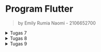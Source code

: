 # Program Flutter

> by Emily Rumia Naomi - 2106652700

<details>
<summary>Tugas 7</summary>

## Tugas 7: *"counter_7"*  

## 💡 Jelaskan apa yang dimaksud dengan stateless widget dan stateful widget dan jelaskan perbedaan dari keduanya.
Stateless Widget adalah widget statis dimana seluruh konfigurasi yang dimuat didalamnya telah diinisiasi sejak awal. Widget ini tidak dapat diubah dan tidak akan pernah berubah. Contoh stateless widget adalah Icon, IconButton, dan Text.

Stateful Widget adalah  sifatnya adalah dinamis, sehingga widget ini dapat diperbaharui kapanpun dibutuhkan berdasarkan user actions atau ketika terjadinya perubahan data. Stateful widget dapat mengubah atau mengupdate tampilan, menambah widget laiinya, mengubah nilai variabel, icon, warna dan masih banyak lagi. Contoh stateful widget adalah Checkbox,  Radio, Form, dan TextField.

## 💡 Sebutkan widget apa saja yang kamu pakai di proyek kali ini dan jelaskan fungsinya.
1. `AppBar`, salah satu bagian yang umumnya digunakan pada sebuah aplikasi sebagai menu petunjuk untuk memudahkan pengguna aplikasi. Menyediakan Properti `title` untuk judul
2. `Center`, memposisikan widget child di tengah
3. `Column`, memposisikan widget children secara vertikal
4. `FloatingActionButton`, seperti button yang ketika di click menjalan suatu fungsi
5. `Text`, menampilkan sebuah string 
6. `Positioned`, mengatur posisi child widget 
7. `Stack`, menampilkan widget child secara bertumpuk 
8. `Visibility`, mengatur visibility widget child
9. `Icon`, graphical icon widget

## 💡 Apa fungsi dari setState()? Jelaskan variabel apa saja yang dapat terdampak dengan fungsi tersebut.
setState() memberitahu flutter framework bahwa ada yang berubah pada State, setelah itu akan melakukan build ulang untuk merubah value pada variabel tersebut. Fungsi ini merencanakan suatu pembaruan ke suatu state objek komponen. Ketika state berubah, komponen merespons dengan me-render ulang. 

Variabel yang terdampak dengan fungsi tersebut dalah variabel yang berubah jika fungsi tersebut dijalankan/dipanggil. Pada tugas ini, variabel _counter yang terdampak yaitu bertambah satu satuan saat fungsi _incrementCounter() dipanggil dan berkurang satu satuan jika _counter lebih dari 0 saat fungsi _decrementCounter() dipanggil.

## 💡 Jelaskan perbedaan antara const dengan final.
Final (variabel yang menggunakan keyword final) diinialisasi pada saat pertama kali digunakan dan hanya disetel sekali. Dengan kata lain nilai final akan diketahui pada saat run-time. final dapat digunakan untuk deklarasi variabel immutable yang `nilainya sudah ataupun belum diketahui pada saat waktu kompilasi berjalan`.

Const dapat digunakan untuk deklarasi variabel immutable yang `nilainya bersifat konstan dan harus sudah diketahui pada saat waktu kompilasi (Compile time) berjalan`, artinya adalah nilai dari variabel tersebut harus sudah di berikan value secara langsung.

## 💡 Jelaskan bagaimana cara kamu mengimplementasikan checklist di atas.
- [x] Membuat sebuah program Flutter baru dengan nama counter_7.<br>
-> Generate proyek Flutter dan masuk ke dalam direktori proyek.<br>
   ```shell
   flutter create counter_7
   cd counter_7
   ```
  -> Jalankan proyek melalui Terminal atau Command Prompt.
     ```shell
     flutter run
     ```
- [x] Mengubah tampilan program menjadi seperti berikut.<br>
  -> Buka file lib/main.dart dengan IDE dan menambahkan kode berikut untuk membuat dua button `-` di bottom-left dan `+` di bottom-right:
   ```shell
   floatingActionButtonLocation: FloatingActionButtonLocation.centerFloat,
   floatingActionButton: Stack(
          fit: StackFit.expand,
          children: [
            Positioned(
              left: 30,
              bottom: 20,
              child: FloatingActionButton(
                tooltip: 'Decrement',
                onPressed: () {},
                child: const Icon(
                  Icons.remove,
                  size: 40,
                ),
              ),
            ),
            Positioned(
              bottom: 20,
              right: 30,
              child: FloatingActionButton(
                tooltip: 'Increment',
                onPressed: () {},
                child: const Icon(
                  Icons.add,
                  size: 40,
                ),
              ),
            ),
          ],
        )
   ```
- [x] Mengimplementasikan logika berikut pada program.
  - [x] Tombol + menambahkan angka sebanyak satu satuan. <br>
  -> Membuat fungsi untuk melakukan logika increment:
    ```shell
    void _incrementCounter() {
      setState(() {
        _counter++;
      });
    }
    ```
    -> Menambahkan kode berikut pada button `+` untuk menjalankan fungsi tersebut ketika di pencet:
    ```shell
    onPressed: _incrementCounter,
    ```
  - [x] Tombol - mengurangi angka sebanyak satu satuan. <br>
  -> Membuat fungsi untuk melakukan logika decrement:
    ```shell
    void _decrementCounter() {
      setState(() {
        _counter--;
      });
    }
    ```
    -> Menambahkan kode berikut pada button `-` untuk menjalankan fungsi tersebut ketika di pencet:
    ```shell
    onPressed: _decrementCounter,
    ```
  - [x] Apabila counter bernilai 0, maka tombol - tidak memiliki efek apapun pada counter.<br>
  -> Menambahkan kodisi if pada fungsi logika decrement, sehingga kode menjadi berikut:
    ```shell
    void _decrementCounter() {
      setState(() {
        if (_counter > 0) {
          _counter--;
        }
      });
    }
    ```
  - [x] Apabila counter bernilai ganjil, maka teks indikator berubah menjadi "GANJIL" dengan warna biru.<br>
  -> Pada class `Widget` tambahkan variabel bool untuk membedakan apakah counter ganjil atau genap
     ```shell
     bool check = _counter % 2 == 0;
     ``` 
    -> Menambahkan kodisi jika check = true, maka counter genap sehingga Text menjadi sebagai berikut:
       ```shell
       check
       ? const Text(
         'GENAP',
          style: TextStyle(color: Colors.red),
       )
      : (kondisi false)
      ```
  - [x] Apabila counter bernilai genap, maka teks indikator berubah menjadi "GENAP" dengan warna merah.<br>
  -> Lengkapi kode untuk handle kondisi jika check = false, maka counter ganjil sehingga Text menjadi sebagai berikut:
     ```shell
     ... (kondisi true) ...
     : const Text(
      'GANJIL',
       style: TextStyle(color: Colors.blue),
     ),
     ```
  - [x] Angka 0 dianggap sebagai angka genap.<br>
  -> `_counter % 2 == 0` sudah memastikan bahwa 0 dianggap sebagai angka genap

</details>

<details>
<summary>Tugas 8</summary>

## Tugas 8: *" budget tracking app"*  

## 💡 Jelaskan perbedaan Navigator.push dan Navigator.pushReplacement.
`Navigator.push` adalah metode yang menampilkan halaman baru di atas halaman sebelumnya (ditimpa). Berbeda dengan `Navigator.pushReplacement` yang mengantikan halaman sebelumnya dengan halaman baru. 

## 💡 Sebutkan widget apa saja yang kamu pakai di proyek kali ini dan jelaskan fungsinya.
1. `AppBar`, salah satu bagian yang umumnya digunakan pada sebuah aplikasi sebagai menu petunjuk untuk memudahkan pengguna aplikasi. Menyediakan Properti `title` untuk judul
2. `Center`, memposisikan widget child di tengah
3. `Column`, memposisikan widget children secara vertikal
4. `Drawer`, panel untuk navigasi
5. `Text`, menampilkan sebuah string 
6. `TextFormField`, input form berupa string
7. `Stack`, menampilkan widget child secara bertumpuk 
8. `Form`, membuat form
9. `Icon`, graphical icon widget
10. `IconButton`, membuat button dengan bentuk sebuah icon
11. `DropdownButton`, input dengan pilihan
12. `Expanded`, mengisi widget child di space yang masih kosong
13. `TextButton`, button dengan sebuah tulisan
14. `Card`, membuat layout card

## 💡 Sebutkan jenis-jenis event yang ada pada Flutter
1. onPressed(), execute suatu fungsi ketika mengklik sebuah button
2. onTap(), execute suatu fungsi ketika mengklik sebuah widget satu kali
3. onChanged(), execute suatu fungsi ketika merubah suatu value pada sebuah widget
4. onSaved(), execute suatu fungsi ketika menyimpan sebuah form

## 💡 Jelaskan bagaimana cara kerja Navigator dalam "mengganti" halaman dari aplikasi Flutter.
Logic navigasi pada flutter bekerja seperti sebuah stack. Stack tersebut juga menyimpan data, bedanya data yang disimpan berupa halaman. Data pada top of stack adalah halaman yang muncul kepada pengguna. Metode push akan menjalankan logic mengganti halaman dengan menambahkan halaman baru pada top of stack sehingga halaman sebelumnya ditimpa (Navigator.push) atau digantikan (Navigator.pushReplacement) dan halaman baru tersebut yang muncul di layar pengguna. Metode pop kebalikannya akan top of stack dan menampilkan halaman sebelumnya kepada pengguna.

## 💡 Jelaskan bagaimana cara kamu mengimplementasikan checklist di atas.
- Membuka folder aplikasi flutter `counter_7` pada tugas 7
- Membuat file `drawer.dart` untuk membuat widget drawer sebagai navigasi antar halaman program counter, tambah budget, dan data budget.
- Membuat file `budget.dart` untuk membuat class `Budget` yang akan menyimpan attribut-attribut dari object `Budget` dan menyimpan semua object `Budget` pada list static `listBudget`.
- Membuat file`form.dart` untuk membuat form yang menerima input `_judul` berupa string dengan widget TextFormField, input `_nominal` berupa integer dengan widget TextFormField yang nantinya dari string akan di parse menjadi int, dan input `_tipe` berupa stirng dengan widget DropdownButton sehingga terdapat pilihan dari list string yang berisi Pemasukan dan Pengeluaran. Setelah itu, terdapat tombol dengan event `onPressed()` untuk menyimpan form dan membuat object `Budget` serta menambahkan object pada `listBudget` dengan widget TextButton.
- Membuat file `data.dart` untuk menampilkan semua object yang ada di `listBudget`. Jika tidak ada object maka akan menampilkan tulisan "Tidak ada budget!". Jika ada, maka object akan ditampilkan dengan layout card menggunakan widget card.
</details>

<details>
<summary>Tugas 9</summary>

## Tugas 9: *"mywatchlist"*

## 💡 Apakah bisa kita melakukan pengambilan data JSON tanpa membuat model terlebih dahulu? Jika iya, apakah hal tersebut lebih baik daripada membuat model sebelum melakukan pengambilan data JSON?
Iya, Kita tetap bisa melakukan pengambilan data JSON tanpa membuat model terlebih dahulu. Sehingga, data tersebut akan di simpan pada suatu variable tanpa dikonversi menjadi data dalam sebuah model. Namun, sebaiknya model dibuat terlebih dahulu agar menyimpan data lebih terstruktur pada List yang bertipe class model tersebut.

## 💡 Sebutkan widget apa saja yang kamu pakai di proyek kali ini dan jelaskan fungsinya.
1. `AppBar`, salah satu bagian yang umumnya digunakan pada sebuah aplikasi sebagai menu petunjuk untuk memudahkan pengguna aplikasi. Menyediakan Properti `title` untuk judul
2. `Row`, memposisikan widget children secara horizontal
3. `Column`, memposisikan widget children secara vertikal
4. `Drawer`, panel untuk navigasi
5. `Text`, menampilkan sebuah string 
6. `FutureBuilder`, membentuk widget berdasarkan data terbaru yang di dapat 
7. `Container`, membentuk suatu container widget yang mengatur painting, positioning, dan sizing widgets.
8. `CheckBox`, membetuk checkbox
9. `InkWell`, mengatur behavior yang dilakukan child jika diklik
10. `ElevatedButton`, button dengan dimensi
11. `ListView`, membuat widget yang dapat di scroll 
12. `Align`, mengatur widget berdasarkan posisi align yang ditentukan

## 💡 Jelaskan mekanisme pengambilan data dari json hingga dapat ditampilkan pada Flutter.
Dengan package http HTTP request dapat dijalankan dan dengan perlu ditambahkan kode untuk mengatur dependensi HTTP. Data akan di fetch dengan API endpoint yang nantinya di-decode menjadi data berbentuk JSON. Setelah proses http tersebut selesai, data yang sudah berbentuk JSON tersebut akan dikonversi menjadi data dalam bentuk sebuah model dan dimasukan ke dalam list yang bertipe class model tersebut agar nantinya dapat ditampilkan pada aplikasi Flutter dengan  listview.builder untuk merender setiap widget.
 
## 💡 Jelaskan bagaimana cara kamu mengimplementasikan checklist di atas.
- Membuka folder aplikasi flutter `counter_7` pada tugas 7
- Membuka file `drawer.dart` untuk menambahkan pada widget drawer navigasi ke halaman `My Watch List`
- Membuat file `movie.dart` untuk membuat class `Movie` yang akan menyimpan attribut-attribut dari object `Movie` berdasarkan json heroku pada tugas 3 
- Menambahkan Dependensi HTTP
  - Menjalankan `flutter pub add http`
  - Menambahkan kode berikut pada file `android/app/src/main/AndroidManifest.xml`
    ```shell
    ...
    <application>
    ...
    </application>
    <!-- Required to fetch data from the Internet. -->
    <uses-permission android:name="android.permission.INTERNET" />
    ...
    ```
- Membuat file `fetch_mywatchlist.dart` untuk mengambil dan mengolah data dari Web Service, yaitu dari URL https://appkatalog.herokuapp.com/mywatchlist/json/
- Membuat file`mywatchlist.dart` untuk halaman menampilkan judul-judul dari semua object `Movie` yang di dapat dari file `fetch_mywatchlist.dart` dan menambahkan button untuk melihat detail setiap film. Jika tidak ada object maka akan menampilkan tulisan "Kamu tidak punya watchlist :(". Jika ada, maka object akan ditampilkan dengan layout card menggunakan widget card.
- Membuat file `detail.dart` untuk menampilkan detail setiap filmnya yang diklik dengan button. 
</details>
